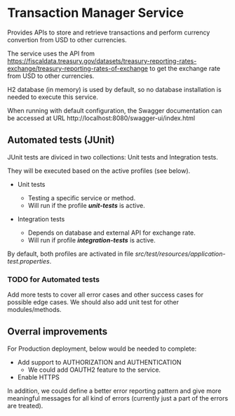 # Transaction Manager Service
Provides APIs to store and retrieve transactions and perform currency convertion from USD to other currencies.

The service uses the API from https://fiscaldata.treasury.gov/datasets/treasury-reporting-rates-exchange/treasury-reporting-rates-of-exchange to get the exchange rate from USD to other currencies.

H2 database (in memory) is used by default, so no database installation is needed to execute this service.

When running with default configuration, the Swagger documentation can be accessed at URL http://localhost:8080/swagger-ui/index.html

## Automated tests (JUnit)
JUnit tests are diviced in two collections: Unit tests and Integration tests.

They will be executed based on the active profiles (see below).

* Unit tests
  * Testing a specific service or method.
  * Will run if the profile ***unit-tests*** is active.

* Integration tests
  * Depends on database and external API for exchange rate.
  * Will run if profile ***integration-tests*** is active.

By default, both profiles are activated in file *src/test/resources/application-test.properties*.

### TODO for Automated tests
Add more tests to cover all error cases and other success cases for possible edge cases.
We should also add unit test for other modules/methods.

## Overral improvements
For Production deployment, below would be needed to complete:
- Add support to AUTHORIZATION and AUTHENTICATION
  - We could add OAUTH2 feature to the service.
- Enable HTTPS

In addition, we could define a better error reporting pattern and give more meaningful messages for all kind of errors (currently just a part of the errors are treated).


